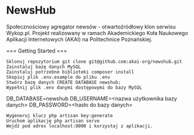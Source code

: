 NewsHub
================================

Społecznościowy agregator newsów - otwartoźródłowy klon serwisu Wykop.pl. Projekt realizowany w ramach Akademickiego Koła Naukowego Aplikacji Internetowych (AKAI) na Politechnice Poznańskiej.

=== Getting Started === 

    Sklonuj repozytorium git clone git@github.com:akai-org/newshub.git
    Zainstaluj bazę danych MySQL
    Zainstaluj potrzebne biblioteki composer install
    Skopiuj plik .env.example do pliku .env
    Stwórz bazę danych CREATE DATABASE newshub;
    Wypełnij plik .env danymi dostępowymi do bazy MySQL

DB_DATABASE=newshub
DB_USERNAME=<nazwa użytkownika bazy danych>
DB_PASSWORD=<hasło do bazy danych>

    Wygeneruj klucz php artisan key:generate
    Uruchom aplikację php artisan serve
    Wejdź pod adres localhost:8000 i korzystaj z aplikacji.

